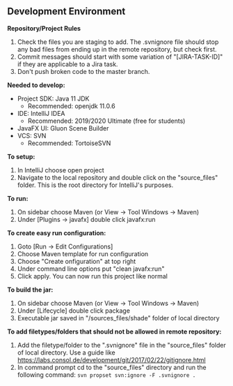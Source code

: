 ## Development Environment

**Repository/Project Rules**
1. Check the files you are staging to add. The .svnignore file should stop any bad files from ending up in the remote repository, but check first.
2. Commit messages should start with some variation of "[JIRA-TASK-ID]" if they are applicable to a Jira task.
3. Don't push broken code to the master branch.

**Needed to develop:**
- Project SDK: Java 11 JDK
	- Recommended: openjdk 11.0.6
- IDE: IntelliJ IDEA
	- Recommended: 2019/2020 Ultimate (free for students)
- JavaFX UI: Gluon Scene Builder
- VCS: SVN
	- Recommended: TortoiseSVN
	
**To setup:**
1. In IntelliJ choose open project
2. Navigate to the local repository and double click on the "source_files" folder. This is the root directory for IntelliJ's purposes.

**To run:**
1. On sidebar choose Maven (or View -> Tool Windows -> Maven) 
2. Under [Plugins -> javafx] double click javafx:run

**To create easy run configuration:**
1. Goto [Run -> Edit Configurations]
2. Choose Maven template for run configuration
3. Choose "Create onfiguration" at top right
4. Under command line options put "clean javafx:run"
5. Click apply. You can now run this project like normal
	
**To build the jar:**
1. On sidebar choose Maven (or View -> Tool Windows -> Maven)
2. Under [Lifecycle] double click package
3. Executable jar saved in "/sources_files/shade" folder of local directory

**To add filetypes/folders that should not be allowed in remote repository:**
1. Add the filetype/folder to the ".svnignore" file in the "source_files" folder of local directory. Use a guide like https://labs.consol.de/development/git/2017/02/22/gitignore.html
2. In command prompt cd to the "source_files" directory and run the following command: `svn propset svn:ignore -F .svnignore .`
